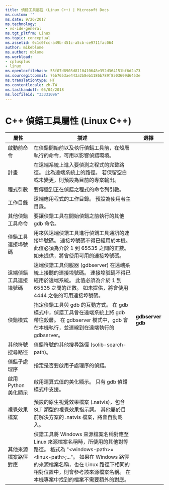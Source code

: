 ```yaml
---
title: 偵錯工具屬性 (Linux C++) | Microsoft Docs
ms.custom: ''
ms.date: 9/26/2017
ms.technology:
- vs-ide-general
ms.tgt_pltfrm: Linux
ms.topic: conceptual
ms.assetid: 0c1c0fcc-a49b-451c-a5cb-ce9711fac064
author: mikeblome
ms.author: mblome
ms.workload:
- cplusplus
- linux
ms.openlocfilehash: 55f07d8903d8110410648e352d364151bf6d2a73
ms.sourcegitcommit: 76b7653ae443a2b8eb1186b789f8503609d6453e
ms.translationtype: HT
ms.contentlocale: zh-TW
ms.lasthandoff: 05/04/2018
ms.locfileid: "33331096"
---
```

# <a name="c-debugging-properties-linux-c"></a>C++ 偵錯工具屬性 (Linux C++)

屬性 | 描述 | 選擇
--- | ---| ---
啟動前命令 | 在偵錯開始前以及執行偵錯工具前，在殼層執行的命令，可用以影響偵錯環境。
計畫 | 在遠端系統上進入要偵測之程式的完整路徑。 此為遠端系統上的路徑。 若保留空白或未變更，則預設為目前的專案輸出。
程式引數 | 要傳遞到正在偵錯之程式的命令列引數。
工作目錄 | 遠端應用程式的工作目錄。 預設為使用者主目錄。
其他偵錯工具命令 | 要讓偵錯工具在開始偵錯之前執行的其他 gdb 命令。
偵錯工具連接埠號碼 | 用來與遠端偵錯工具進行偵錯工具通訊的連接埠號碼。 連接埠號碼不得已經用於本機。 此值必須為介於 1 到 65535 之間的正數。 如未提供，將會使用可用的連接埠號碼。
遠端偵錯工具連接埠號碼 | 遠端偵錯工具伺服器 (gdbserver) 在遠端系統上接聽的連接埠號碼。 連接埠號碼不得已經用於遠端系統。 此值必須為介於 1 到 65535 之間的正數。 如未提供，將會使用 4444 之後的可用連接埠號碼。
偵錯模式 | 指定偵錯工具與 gdb 的互動方式。 在 gdb 模式中，偵錯工具會在遠端系統上將 gdb 帶往殼層。 在 gdbserver 模式中，gdb 會在本機執行，並連線到在遠端執行的 gdbserver。 | **gdbserver**<br>**gdb**<br>
其他符號搜尋路徑 | 偵錯符號的其他搜尋路徑 (solib-search-path)。
偵錯子處理序 | 指定是否要啟用子處理序的偵錯。
啟用 Python 美化顯示 | 啟用運算式值的美化顯示。 只有 gdb 偵錯模式中支援。
視覺效果檔案 | 預設的原生視覺效果檔案 (.natvis)，包含 SLT 類型的視覺效果指示詞。 其他屬於目前解決方案的 .natvis 檔案，將會自動載入。
其他來源檔案路徑對應 | 偵錯工具將 Windows 來源檔案名稱對應至 Linux 來源檔案名稱時，所使用的其他對等路徑。 格式為 "\<windows-path>=\<linux-path>;..."。 如果在 Windows 路徑的來源檔案名稱，也在 Linux 路徑下相同的相對位置中，則會參考該來源檔案名稱。 在本機專案中找到的檔案不需要額外的對應。
